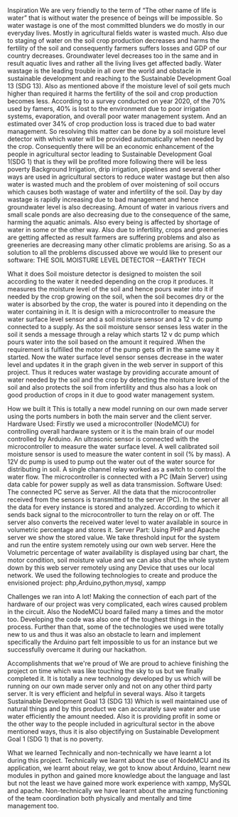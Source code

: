 Inspiration
We are very friendly to the term of “The other name of life is water” that is without water the presence of beings will be impossible. So water wastage is one of the most committed blunders we do mostly in our everyday lives. Mostly in agricultural fields water is wasted much. Also due to staging of water on the soil crop production decreases and harms the fertility of the soil and consequently farmers suffers losses and GDP of our country decreases. Groundwater level decreases too in the same and in result aquatic lives and rather all the living lives get affected badly. Water wastage is the leading trouble in all over the world and obstacle in sustainable development and reaching to the Sustainable Development Goal 13 (SDG 13). Also as mentioned above if the moisture level of soil gets much higher than required it harms the fertility of the soil and crop production becomes less. According to a survey conducted on year 2020, of the 70% used by famers, 40% is lost to the environment due to poor irrigation systems, evaporation, and overall poor water management system. And an estimated over 34% of crop production loss is traced due to bad water management. So resolving this matter can be done by a soil moisture level detector with which water will be provided automatically when needed by the crop. Consequently there will be an economic enhancement of the people in agricultural sector leading to Sustainable Development Goal 1(SDG 1) that is they will be profited more following there will be less poverty
Background
Irrigation, drip irrigation, pipelines and several other ways are used in agricultural sectors to reduce water wastage but then also water is wasted much and the problem of over moistening of soil occurs which causes both wastage of water and infertility of the soil. Day by day wastage is rapidly increasing due to bad management and hence groundwater level is also decreasing. Amount of water in various rivers and small scale ponds are also decreasing due to the consequence of the same, harming the aquatic animals. Also every being is affected by shortage of water in some or the other way. Also due to infertility, crops and greeneries are getting affected as result farmers are suffering problems and also as greeneries are decreasing many other climatic problems are arising. So as a solution to all the problems discussed above we would like to present our software: THE SOIL MOISTURE LEVEL DETECTOR --EARTHY TECH

What it does
Soil moisture detector is designed to moisten the soil according to the water it needed depending on the crop it produces. It measures the moisture level of the soil and hence pours water into it if needed by the crop growing on the soil, when the soil becomes dry or the water is absorbed by the crop, the water is poured into it depending on the water containing in it. It is design with a microcontroller to measure the water surface level sensor and a soil moisture sensor and a 12 v dc pump connected to a supply. As the soil moisture sensor senses less water in the soil it sends a message through a relay which starts 12 v dc pump which pours water into the soil based on the amount it required .When the requirement is fulfilled the motor of the pump gets off in the same way it started. Now the water surface level sensor senses decrease in the water level and updates it in the graph given in the web server in support of this project. Thus it reduces water wastage by providing accurate amount of water needed by the soil and the crop by detecting the moisture level of the soil and also protects the soil from infertility and thus also has a look on good production of crops in it due to good water management system.

How we built it
This is totally a new model running on our own made server using the ports numbers in both the main server and the client server. Hardware Used: Firstly we used a microcontroller (NodeMCU) for controlling overall hardware system or it is the main brain of our model controlled by Arduino. An ultrasonic sensor is connected with the microcontroller to measure the water surface level. A well calibrated soil moisture sensor is used to measure the water content in soil (% by mass). A 12V dc pump is used to pump out the water out of the water source for distributing in soil. A single channel relay worked as a switch to control the water flow. The microcontroller is connected with a PC (Main Server) using data cable for power supply as well as data transmission. Software Used: The connected PC serve as Server. All the data that the microcontroller received from the sensors is transmitted to the server (PC). In the server all the data for every instance is stored and analyzed. According to which it sends back signal to the microcontroller to turn the relay on or off. The server also converts the received water level to water available in source in volumetric percentage and stores it. Server Part: Using PHP and Apache server we show the stored value. We take threshold input for the system and run the entire system remotely using our own web server. Here the Volumetric percentage of water availability is displayed using bar chart, the motor condition, soil moisture value and we can also shut the whole system down by this web server remotely using any Device that uses our local network. We used the following technologies to create and produce the envisioned project: php,Arduino,python,mysql, xampp

Challenges we ran into
A lot! Making the connection of each part of the hardware of our project was very complicated, each wires caused problem in the circuit. Also the NodeMCU board failed many a times and the motor too. Developing the code was also one of the toughest things in the process. Further than that, some of the technologies we used were totally new to us and thus it was also an obstacle to learn and implement specifically the Arduino part felt impossible to us for an instance but we successfully overcame it during our hackathon.

Accomplishments that we're proud of
We are proud to achieve finishing the project on time which was like touching the sky to us but we finally completed it. It is totally a new technology developed by us which will be running on our own made server only and not on any other third party server. It is very efficient and helpful in several ways. Also it targets Sustainable Development Goal 13 (SDG 13) Which is well maintained use of natural things and by this product we can accurately save water and use water efficiently the amount needed. Also it is providing profit in some or the other way to the people included in agricultural sector in the above mentioned ways, thus it is also objectifying on Sustainable Development Goal 1 (SDG 1) that is no poverty.

What we learned
Technically and non-technically we have learnt a lot during this project. Technically we learnt about the use of NodeMCU and its application, we learnt about relay, we got to know about Arduino, learnt new modules in python and gained more knowledge about the language and last but not the least we have gained more work experience with xampp, MySQL and apache. Non-technically we have learnt about the amazing functioning of the team coordination both physically and mentally and time management too.
